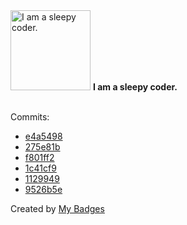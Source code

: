 <img src="https://my-badges.github.io/my-badges/sleepy-coder.png" alt="I am a sleepy coder." title="I am a sleepy coder." width="128">
<strong>I am a sleepy coder.</strong>
<br><br>

Commits:

- <a href="https://github.com/EuDs63/EuDs63.github.io/commit/e4a5498b59abb2882c80f5fa6bb245bcfad87d38">e4a5498</a>
- <a href="https://github.com/EuDs63/EuDs63.github.io/commit/275e81b6c587d8ff2a5a5287426e66f3f3427873">275e81b</a>
- <a href="https://github.com/EuDs63/EuDs63.github.io/commit/f801ff266c1b34e50637b2bd0371b306c001a53d">f801ff2</a>
- <a href="https://github.com/EuDs63/EuDs63.github.io/commit/1c41cf9b7f1d4b2160d2510d74885f2a4e0bd990">1c41cf9</a>
- <a href="https://github.com/EuDs63/EuDs63.github.io/commit/11299496ecc453066d1a3a81216d2bb24adc899f">1129949</a>
- <a href="https://github.com/EuDs63/TemperMonkeyScripts/commit/9526b5e3d3a56b6b95133a570eba2a3694d95328">9526b5e</a>


Created by <a href="https://github.com/my-badges/my-badges">My Badges</a>